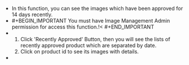 - In this function, you can see the images which have been approved for 14 days recently.
- #+BEGIN_IMPORTANT
  You must have Image Management Admin permission for access this function.!<
  #+END_IMPORTANT
- <ol><li>Click 'Recently Approved' Button, then you will see the lists of recently approved product which are separated by date.</li> <li>Click on product id to see its images with details.</li></ol>
-